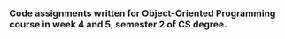### Code assignments written for Object-Oriented Programming course in week 4 and 5, semester 2 of CS degree.
